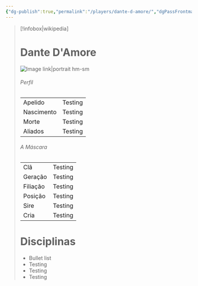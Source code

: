 ```yaml
---
{"dg-publish":true,"permalink":"/players/dante-d-amore/","dgPassFrontmatter":true}
---
```



> [!infobox|wikipedia]
> # Dante D'Amore
> ![Image link|portrait hm-sm](https://i.pinimg.com/564x/c0/26/33/c0263358af868f4f563f998913ecd645.jpg)
> ###### Perfil
> |||
> | ---- | ---- |
> | Apelido | Testing |
> | Nascimento | Testing |
> | Morte | Testing |
> | Aliados | Testing |
> ###### A Máscara
> || |
> | ---- | ---- |
> | Clã | Testing |
> | Geração | Testing |
> | Filiação | Testing |
>| Posição | Testing |
> | Sire | Testing |
> | Cria | Testing |
> # Disciplinas
>  - Bullet list
> 	- Testing
> 	- Testing
> - Testing




